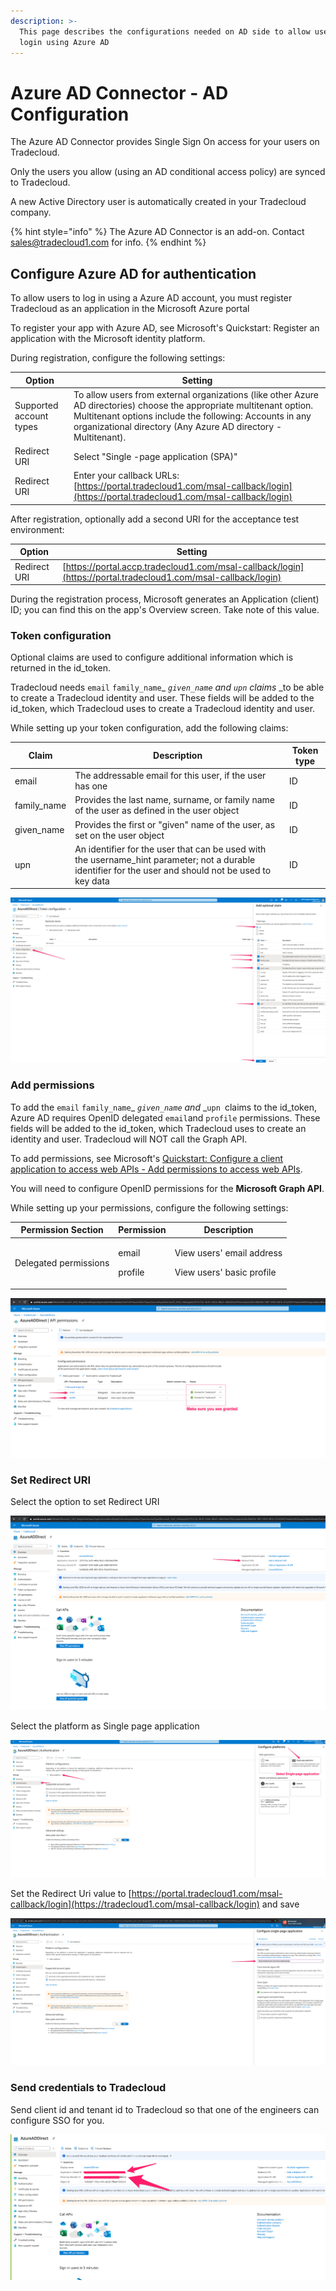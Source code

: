 ```yaml
---
description: >-
  This page describes the configurations needed on AD side to allow users to
  login using Azure AD
---
```


# Azure AD Connector - AD Configuration

The Azure AD Connector provides Single Sign On access for your users on Tradecloud.

Only the users you allow (using an AD conditional access policy) are synced to Tradecloud.

A new Active Directory user is automatically created in your Tradecloud company.

{% hint style="info" %}
The Azure AD Connector is an add-on. Contact sales@tradecloud1.com for info.
{% endhint %}

## Configure Azure AD for authentication

To allow users to log in using a Azure AD account, you must register Tradecloud as an application in the Microsoft Azure portal

To register your app with Azure AD, see Microsoft's Quickstart: Register an application with the Microsoft identity platform.

During registration, configure the following settings:

| Option                  | Setting                                                                                                                                                                                                                                             |
| ----------------------- | --------------------------------------------------------------------------------------------------------------------------------------------------------------------------------------------------------------------------------------------------- |
| Supported account types | To allow users from external organizations (like other Azure AD directories) choose the appropriate multitenant option. Multitenant options include the following: Accounts in any organizational directory (Any Azure AD directory - Multitenant). |
| Redirect URI            | Select "Single -page application (SPA)"                                                                                                                                                                                                             |
| Redirect URI            | Enter your callback URLs:  [https://portal.tradecloud1.com/msal-callback/login](https://portal.tradecloud1.com/msal-callback/login)                                                                                                                 |

After registration, optionally add a second URI for the acceptance test environment:

| Option       | Setting                                                                                                       |
| ------------ | ------------------------------------------------------------------------------------------------------------- |
| Redirect URI | [https://portal.accp.tradecloud1.com/msal-callback/login](https://portal.tradecloud1.com/msal-callback/login) |

During the registration process, Microsoft generates an Application (client) ID; you can find this on the app's Overview screen. Take note of this value.

### Token configuration

Optional claims are used to configure additional information which is returned in the id_token.

Tradecloud needs `email` `family_name`_  _`given_name`_  _and_ _`upn`_ _claims_ _to be able to create a Tradecloud identity and user. These fields will be added to the id_token, which Tradecloud uses to create a Tradecloud identity and user.

While setting up your token configuration, add the following claims:

| Claim       | Description                                                                                                                                            | Token type |
| ----------- | ------------------------------------------------------------------------------------------------------------------------------------------------------ | ---------- |
| email       | The addressable email for this user, if the user has one                                                                                               | ID         |
| family_name | Provides the last name, surname, or family name of the user as defined in the user object                                                              | ID         |
| given_name  | Provides the first or "given" name of the user, as set on the user object                                                                              | ID         |
| upn         | An identifier for the user that can be used with the username_hint parameter; not a durable identifier for the user and should not be used to key data | ID         |

![](<../.gitbook/assets/image (5).png>)

### Add permissions

To add the `email` `family_name`_  _`given_name`_  _and_ _`upn `claims to the id_token, Azure AD requires OpenID delegated `email`and `profile` permissions. These fields will be added to the id_token, which Tradecloud uses to create an identity and user. Tradecloud will NOT call the Graph API.

To add permissions, see Microsoft's [Quickstart: Configure a client application to access web APIs - Add permissions to access web APIs](https://docs.microsoft.com/en-us/azure/active-directory/develop/quickstart-configure-app-access-web-apis#add-permissions-to-access-web-apis).

You will need to configure OpenID permissions for the **Microsoft Graph API**.

While setting up your permissions, configure the following settings:

| Permission Section    | **Permission**             | Description                                                      |
| --------------------- | -------------------------- | ---------------------------------------------------------------- |
| Delegated permissions | <p>email</p><p>profile</p> | <p>View users' email address</p><p>View users' basic profile</p> |

![](<../.gitbook/assets/image (6).png>)

### Set Redirect URI

Select the option to set Redirect URI

![](<../.gitbook/assets/image (7).png>)

Select the platform as Single page application

![](<../.gitbook/assets/image (9).png>)

Set the Redirect Uri value to [https://portal.tradecloud1.com/msal-callback/login](https://tradecloud1.com/msal-callback/login) and save

![](<../.gitbook/assets/image (11).png>)

### Send credentials to Tradecloud

Send client id and tenant id to Tradecloud so that one of the engineers can configure SSO for you.

![](<../.gitbook/assets/image (3).png>)
